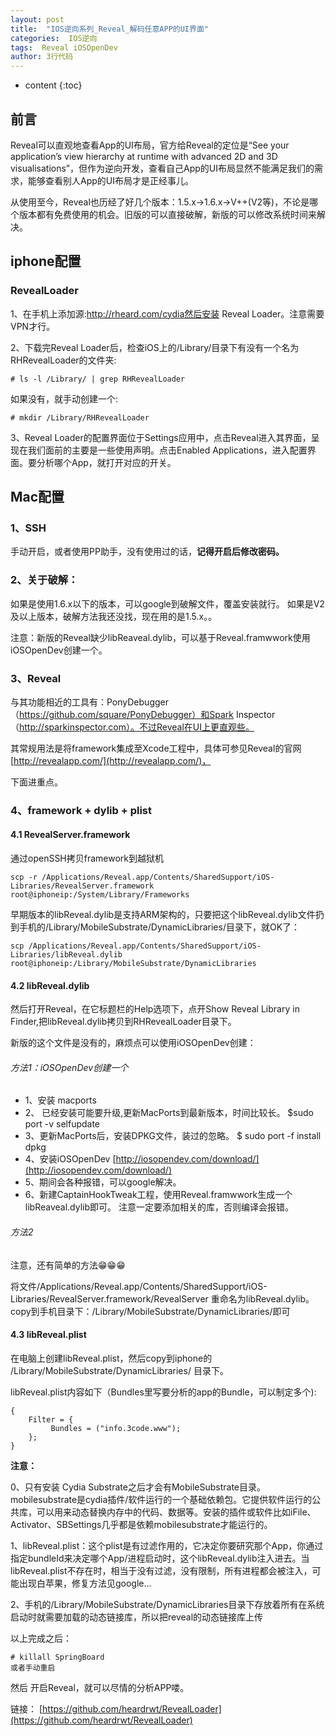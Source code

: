 ```yaml
---
layout: post
title:  "IOS逆向系列_Reveal_解码任意APP的UI界面"
categories:  IOS逆向
tags:  Reveal iOSOpenDev
author: 3行代码
---
```


* content
{:toc}

## 前言

Reveal可以直观地查看App的UI布局，官方给Reveal的定位是“See your application’s view hierarchy at runtime with advanced 2D and 3D visualisations”，但作为逆向开发，查看自己App的UI布局显然不能满足我们的需求，能够查看别人App的UI布局才是正经事儿。

从使用至今，Reveal也历经了好几个版本：1.5.x->1.6.x->V++(V2等)，不论是哪个版本都有免费使用的机会。旧版的可以直接破解，新版的可以修改系统时间来解决。

## iphone配置

### RevealLoader

1、在手机上添加源:http://rheard.com/cydia然后安装 Reveal Loader。注意需要VPN才行。

2、下载完Reveal Loader后，检查iOS上的/Library/目录下有没有一个名为RHRevealLoader的文件夹:

    # ls -l /Library/ | grep RHRevealLoader

如果没有，就手动创建一个:

    # mkdir /Library/RHRevealLoader

3、Reveal Loader的配置界面位于Settings应用中，点击Reveal进入其界面，呈现在我们面前的主要是一些使用声明。点击Enabled Applications，进入配置界面。要分析哪个App，就打开对应的开关。

## Mac配置

### 1、SSH

手动开启，或者使用PP助手，没有使用过的话，**记得开启后修改密码。**

### 2、关于破解：

如果是使用1.6.x以下的版本，可以google到破解文件，覆盖安装就行。
如果是V2及以上版本，破解方法我还没找，现在用的是1.5.x。。

注意：新版的Reveal缺少libReaveal.dylib，可以基于Reveal.framwwork使用iOSOpenDev创建一个。

### 3、Reveal

与其功能相近的工具有：PonyDebugger（https://github.com/square/PonyDebugger）和Spark Inspector（http://sparkinspector.com）。不过Reveal在UI上更直观些。

其常规用法是将framework集成至Xcode工程中，具体可参见Reveal的官网[http://revealapp.com/](http://revealapp.com/)，

下面进重点。

### 4、framework +  dylib + plist

#### 4.1  RevealServer.framework
通过openSSH拷贝framework到越狱机

    scp -r /Applications/Reveal.app/Contents/SharedSupport/iOS-Libraries/RevealServer.framework root@iphoneip:/System/Library/Frameworks  

早期版本的libReveal.dylib是支持ARM架构的，只要把这个libReveal.dylib文件扔到手机的/Library/MobileSubstrate/DynamicLibraries/目录下，就OK了：

    scp /Applications/Reveal.app/Contents/SharedSupport/iOS-Libraries/libReveal.dylib root@iphoneip:/Library/MobileSubstrate/DynamicLibraries  

####  4.2 libReveal.dylib

然后打开Reveal，在它标题栏的Help选项下，点开Show Reveal Library in Finder,把libReveal.dylib拷贝到RHRevealLoader目录下。

新版的这个文件是没有的，麻烦点可以使用iOSOpenDev创建：

###### 方法1：iOSOpenDev创建一个

- 1、安装 macports
- 2、 已经安装可能要升级,更新MacPorts到最新版本，时间比较长。 $sudo port -v selfupdate 
- 3、更新MacPorts后，安装DPKG文件，装过的忽略。 $ sudo port -f install dpkg
- 4、安装iOSOpenDev [http://iosopendev.com/download/](http://iosopendev.com/download/)
- 5、期间会各种报错，可以google解决。
- 6、新建CaptainHookTweak工程，使用Reveal.framwwork生成一个libReaveal.dylib即可。
注意一定要添加相关的库，否则编译会报错。

###### 方法2

注意，还有简单的方法😁😁😁

将文件/Applications/Reveal.app/Contents/SharedSupport/iOS-Libraries/RevealServer.framework/RevealServer 重命名为libReveal.dylib。copy到手机目录下：/Library/MobileSubstrate/DynamicLibraries/即可


#### 4.3 libReveal.plist

在电脑上创建libReveal.plist，然后copy到iphone的 /Library/MobileSubstrate/DynamicLibraries/ 目录下。

libReveal.plist内容如下（Bundles里写要分析的app的Bundle，可以制定多个):

```
{     
    Filter = {    
         Bundles = ("info.3code.www");     
    };     
}  
```

**注意：**

0、只有安装 Cydia Substrate之后才会有MobileSubstrate目录。mobilesubstrate是cydia插件/软件运行的一个基础依赖包。它提供软件运行的公共库，可以用来动态替换内存中的代码、数据等。安装的插件或软件比如iFile、Activator、SBSettings几乎都是依赖mobilesubstrate才能运行的。

1、libReveal.plist：这个plist是有过滤作用的，它决定你要研究那个App，你通过指定bundleId来决定哪个App/进程启动时，这个libReveal.dylib注入进去。当libReveal.plist不存在时，相当于没有过滤，没有限制，所有进程都会被注入，可能出现白苹果，修复方法见google...

2、手机的/Library/MobileSubstrate/DynamicLibraries目录下存放着所有在系统启动时就需要加载的动态链接库，所以把reveal的动态链接库上传

以上完成之后：

    # killall SpringBoard
    或者手动重启

然后 开启Reveal，就可以尽情的分析APP喽。

链接：
[https://github.com/heardrwt/RevealLoader](https://github.com/heardrwt/RevealLoader)





